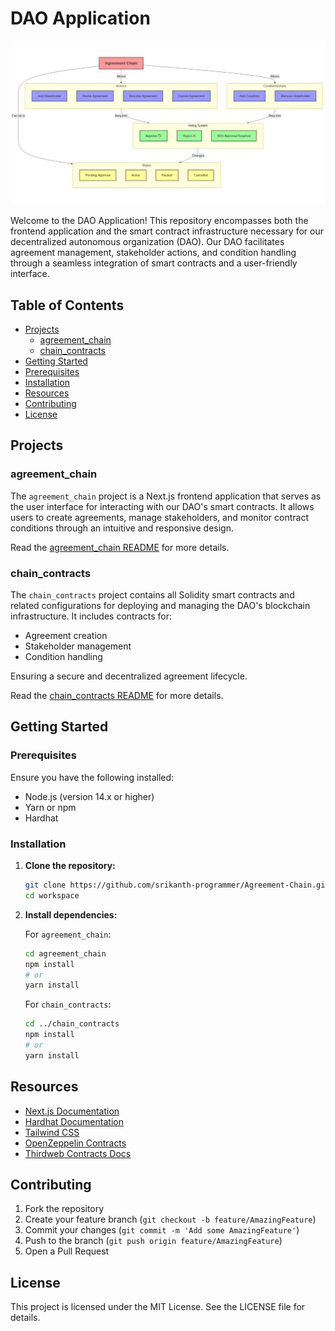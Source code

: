 # DAO Application

![Solidity Workflow](./agreement_chain/public/Workflow.png)

Welcome to the DAO Application! This repository encompasses both the frontend application and the smart contract infrastructure necessary for our decentralized autonomous organization (DAO). Our DAO facilitates agreement management, stakeholder actions, and condition handling through a seamless integration of smart contracts and a user-friendly interface.

## Table of Contents

- [Projects](#projects)
  - [agreement_chain](#agreement_chain)
  - [chain_contracts](#chain_contracts)
- [Getting Started](#getting-started)
- [Prerequisites](#prerequisites)
- [Installation](#installation)
- [Resources](#resources)
- [Contributing](#contributing)
- [License](#license)

## Projects

### agreement_chain

The `agreement_chain` project is a Next.js frontend application that serves as the user interface for interacting with our DAO's smart contracts. It allows users to create agreements, manage stakeholders, and monitor contract conditions through an intuitive and responsive design.

Read the [agreement_chain README](agreement_chain/README.md) for more details.

### chain_contracts

The `chain_contracts` project contains all Solidity smart contracts and related configurations for deploying and managing the DAO's blockchain infrastructure. It includes contracts for:

- Agreement creation
- Stakeholder management
- Condition handling

Ensuring a secure and decentralized agreement lifecycle.

Read the [chain_contracts README](chain_contracts/README.md) for more details.

## Getting Started

### Prerequisites

Ensure you have the following installed:

- Node.js (version 14.x or higher)
- Yarn or npm
- Hardhat

### Installation

1. **Clone the repository:**

   ```bash
   git clone https://github.com/srikanth-programmer/Agreement-Chain.git
   cd workspace
   ```

2. **Install dependencies:**

   For `agreement_chain`:

   ```bash
   cd agreement_chain
   npm install
   # or
   yarn install
   ```

   For `chain_contracts`:

   ```bash
   cd ../chain_contracts
   npm install
   # or
   yarn install
   ```

## Resources

- [Next.js Documentation](https://nextjs.org/docs)
- [Hardhat Documentation](https://hardhat.org/docs)
- [Tailwind CSS](https://tailwindcss.com/docs)
- [OpenZeppelin Contracts](https://docs.openzeppelin.com/contracts)
- [Thirdweb Contracts Docs](https://portal.thirdweb.com/contracts)

## Contributing

1. Fork the repository
2. Create your feature branch (`git checkout -b feature/AmazingFeature`)
3. Commit your changes (`git commit -m 'Add some AmazingFeature'`)
4. Push to the branch (`git push origin feature/AmazingFeature`)
5. Open a Pull Request

## License

This project is licensed under the MIT License. See the LICENSE file for details.
